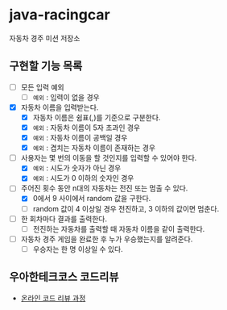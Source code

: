 # java-racingcar

자동차 경주 미션 저장소

## 구현할 기능 목록

- [ ] 모든 입력 예외
  - [ ] `예외` : 입력이 없을 경우
- [x] 자동차 이름을 입력받는다.
  - [x] 자동차 이름은 쉼표(,)를 기준으로 구분한다.
  - [x] `예외` : 자동차 이름이 5자 초과인 경우
  - [x] `예외` : 자동차 이름이 공백일 경우
  - [x] `예외` : 겹치는 자동차 이름이 존재하는 경우 
- [ ] 사용자는 몇 번의 이동을 할 것인지를 입력할 수 있어야 한다.
  - [x] `예외` : 시도가 숫자가 아닌 경우
  - [x] `예외` : 시도가 0 이하의 숫자인 경우
- [ ] 주어진 횟수 동안 n대의 자동차는 전진 또는 멈출 수 있다.
  - [x] 0에서 9 사이에서 random 값을 구한다.
  - [ ] random 값이 4 이상일 경우 전진하고, 3 이하의 값이면 멈춘다.
- [ ] 한 회차마다 결과를 출력한다.
  - [ ] 전진하는 자동차를 출력할 때 자동차 이름을 같이 출력한다.
- [ ] 자동차 경주 게임을 완료한 후 누가 우승했는지를 알려준다. 
  - [ ] 우승자는 한 명 이상일 수 있다. 

## 우아한테크코스 코드리뷰

- [온라인 코드 리뷰 과정](https://github.com/woowacourse/woowacourse-docs/blob/master/maincourse/README.md)
